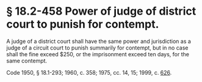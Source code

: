 # § 18.2-458 Power of judge of district court to punish for contempt.

<p>A judge of a district court shall have the same power and jurisdiction as a judge of a circuit court to punish summarily for contempt, but in no case shall the fine exceed $250, or the imprisonment exceed ten days, for the same contempt.</p><p>Code 1950, § 18.1-293; 1960, c. 358; 1975, cc. 14, 15; 1999, c. <a href='http://lis.virginia.gov/cgi-bin/legp604.exe?991+ful+CHAP0626'>626</a>.</p>